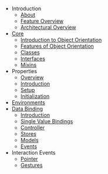 - Introduction
  - [About](/introduction/about.md)
  - [Feature Overview](/introduction/features.md)
  - [Architectural Overview](/introduction/architecture.md)
- [Core](/core/)
  - [Introduction to Object Orientation](/core/oo_introduction.md)
  - [Features of Object Orientation](/core/oo_feature_summary.md)
  - [Classes](/core/classes.md)
  - [Interfaces](/core/interfaces.md)
  - [Mixins](/core/mixins.md)
- Properties
  - [Overview](/core/property_features.md)
  - [Introduction](/core/understanding_properties.md)
  - [Setup](/core/defining_properties.md)
  - [Initialization](/core/property_behaviors.md)
- [Environments](/core/environment.md)
- [Data Binding](/data_binding.md)
  - [Introduction](/data_binding/)
  - [Single Value Bindings](/data_binding/single_value_binding.md)
  - [Controller](/data_binding/controller.md)
  - [Stores](/data_binding/stores.md)
  - [Models](/data_binding/models.md)
  - [Events](/data_binding/events.md)
- Interaction Events
  - [Pointer](/core/pointer.md)
  - [Gestures](/core/gestures.md)
